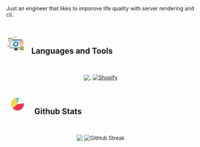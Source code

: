 

<br>

Just an engineer that likes to imporove life quality with server rendering and cli.
<br> <br>

## <picture> <img src = "./public/tools.gif?raw=true" width = 50px style="margin-right: 12px;"> </picture> Languages and Tools

<br>

<p align="center">
  <a href="https://skillicons.dev" rel="nofollow">
    <img 
      src="https://skillicons.dev/icons?i=remix,js,ts,go,docker,postgres,vim&perline=8" 
      style="vertical-align: middle;" 
    />
  </a>
  <a href="https://shopify.dev" rel="nofollow">
    <img 
      width="48" 
      height="48" 
      src="https://img.icons8.com/nolan/64/shopify.png" 
      alt="Shopify" 
      style="vertical-align: middle; margin-left: 4px;" 
    />
  </a>
</p>


## <picture> <img src = "./public/stats.gif?raw=true" width = 60px style="margin-right: 10px;"> </picture> Github Stats

<br>

<p align="center">

  <img src="https://github-readme-stats.vercel.app/api/top-langs/?username=JoNelson98&theme=transparent&hide_border=true&include_all_commits=true&count_private=true&layout=compact" align="center" />
  <img src="https://streak-stats.demolab.com?user=JoNelson98&theme=transparent&hide_border=true" alt="GitHub Streak" align="center" />
</p>
